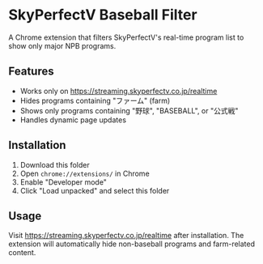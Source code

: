 # SkyPerfectV Baseball Filter

A Chrome extension that filters SkyPerfectV's real-time program list to show only major NPB programs.

## Features

- Works only on https://streaming.skyperfectv.co.jp/realtime
- Hides programs containing "ファーム" (farm)
- Shows only programs containing "野球", "BASEBALL", or "公式戦"
- Handles dynamic page updates

## Installation

1. Download this folder
2. Open `chrome://extensions/` in Chrome
3. Enable "Developer mode"
4. Click "Load unpacked" and select this folder

## Usage

Visit https://streaming.skyperfectv.co.jp/realtime after installation. The extension will automatically hide non-baseball programs and farm-related content.
